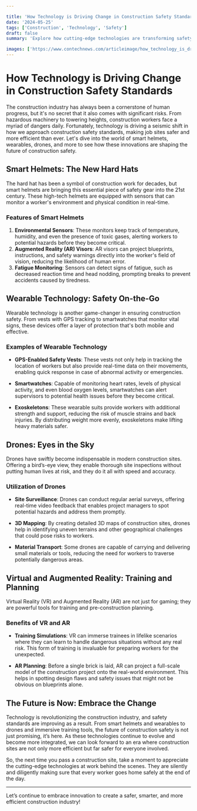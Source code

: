 ```yaml
---

title: 'How Technology is Driving Change in Construction Safety Standards'
date: '2024-05-25'
tags: ['Construction', 'Technology', 'Safety']
draft: false
summary: 'Explore how cutting-edge technologies are transforming safety standards in the construction industry, making sites safer and more efficient.'

images: ['https://www.contechnews.com/articleimage/how_technology_is_driving_change_in_construction_safety_standards.webp']
---
```


# How Technology is Driving Change in Construction Safety Standards

The construction industry has always been a cornerstone of human progress, but it's no secret that it also comes with significant risks. From hazardous machinery to towering heights, construction workers face a myriad of dangers daily. Fortunately, technology is driving a seismic shift in how we approach construction safety standards, making job sites safer and more efficient than ever. Let's dive into the world of smart helmets, wearables, drones, and more to see how these innovations are shaping the future of construction safety.

## Smart Helmets: The New Hard Hats

The hard hat has been a symbol of construction work for decades, but smart helmets are bringing this essential piece of safety gear into the 21st century. These high-tech helmets are equipped with sensors that can monitor a worker's environment and physical condition in real-time.

### Features of Smart Helmets

1. **Environmental Sensors**: These monitors keep track of temperature, humidity, and even the presence of toxic gases, alerting workers to potential hazards before they become critical.
2. **Augmented Reality (AR) Visors**: AR visors can project blueprints, instructions, and safety warnings directly into the worker's field of vision, reducing the likelihood of human error.
3. **Fatigue Monitoring**: Sensors can detect signs of fatigue, such as decreased reaction time and head nodding, prompting breaks to prevent accidents caused by tiredness.

## Wearable Technology: Safety On-the-Go

Wearable technology is another game-changer in ensuring construction safety. From vests with GPS tracking to smartwatches that monitor vital signs, these devices offer a layer of protection that's both mobile and effective.

### Examples of Wearable Technology

- **GPS-Enabled Safety Vests**: These vests not only help in tracking the location of workers but also provide real-time data on their movements, enabling quick response in case of abnormal activity or emergencies.

- **Smartwatches**: Capable of monitoring heart rates, levels of physical activity, and even blood oxygen levels, smartwatches can alert supervisors to potential health issues before they become critical.

- **Exoskeletons**: These wearable suits provide workers with additional strength and support, reducing the risk of muscle strains and back injuries. By distributing weight more evenly, exoskeletons make lifting heavy materials safer.

## Drones: Eyes in the Sky

Drones have swiftly become indispensable in modern construction sites. Offering a bird’s-eye view, they enable thorough site inspections without putting human lives at risk, and they do it all with speed and accuracy.

### Utilization of Drones

- **Site Surveillance**: Drones can conduct regular aerial surveys, offering real-time video feedback that enables project managers to spot potential hazards and address them promptly.
  
- **3D Mapping**: By creating detailed 3D maps of construction sites, drones help in identifying uneven terrains and other geographical challenges that could pose risks to workers.

- **Material Transport**: Some drones are capable of carrying and delivering small materials or tools, reducing the need for workers to traverse potentially dangerous areas.

## Virtual and Augmented Reality: Training and Planning

Virtual Reality (VR) and Augmented Reality (AR) are not just for gaming; they are powerful tools for training and pre-construction planning.

### Benefits of VR and AR

- **Training Simulations**: VR can immerse trainees in lifelike scenarios where they can learn to handle dangerous situations without any real risk. This form of training is invaluable for preparing workers for the unexpected.
  
- **AR Planning**: Before a single brick is laid, AR can project a full-scale model of the construction project onto the real-world environment. This helps in spotting design flaws and safety issues that might not be obvious on blueprints alone.

## The Future is Now: Embrace the Change

Technology is revolutionizing the construction industry, and safety standards are improving as a result. From smart helmets and wearables to drones and immersive training tools, the future of construction safety is not just promising, it’s here. As these technologies continue to evolve and become more integrated, we can look forward to an era where construction sites are not only more efficient but far safer for everyone involved.

So, the next time you pass a construction site, take a moment to appreciate the cutting-edge technologies at work behind the scenes. They are silently and diligently making sure that every worker goes home safely at the end of the day.

---

Let’s continue to embrace innovation to create a safer, smarter, and more efficient construction industry!